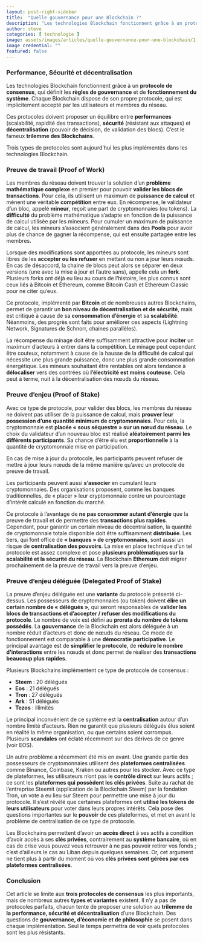 ```yaml
---
layout: post-right-sidebar
title:  "Quelle gouvernance pour une Blockchain ?"
description: "Les technologies Blockchain fonctionnent grâce à un protocole de consensus, qui définit les règles de gouvernance et de fonctionnement du système."
author: steve
categories: [ technologie ]
image: assets/images/articles/quelle-gouvernance-pour-une-blockchain/1.jpg
image_credential: ""
featured: false
---
```


### Performance, Sécurité et décentralisation

Les technologies Blockchain fonctionnent grâce à un **protocole de consensus**, qui définit les **règles de gouvernance** et de **fonctionnement du système**. Chaque Blockchain dispose de son propre protocole, qui est implicitement accepté par les utilisateurs et membres du réseau.

Ces protocoles doivent proposer un équilibre entre **performances** (scalabilité, rapidité des transactions), **sécurité** (résistant aux attaques) et **décentralisation** (pouvoir de décision, de validation des blocs). C’est le fameux **trilemme des Blockchains**. 

Trois types de protocoles sont aujourd’hui les plus implémentés dans les technologies Blockchain.

### Preuve de travail (Proof of Work) 
Les membres du réseau doivent trouver la solution d’un **problème mathématique complexe** en premier pour pouvoir **valider les blocs de transactions**. Pour cela, ils utilisent un maximum de **puissance de calcul** et mènent une véritable **compétition** entre eux. En récompense, le validateur d’un bloc, appelé **mineur**, reçoit une part de cryptomonnaies (ou tokens). La **difficulté** du problème mathématique s’adapte en fonction de la puissance de calcul utilisée par les mineurs. Pour cumuler un maximum de puissance de calcul, les mineurs s’associent généralement dans des **Pools** pour avoir plus de chance de gagner la récompense, qui est ensuite partagée entre les membres.

Lorsque des modifications sont apportées au protocole, les mineurs sont libres de les **accepter ou les refuser** en mettant ou non à jour leurs nœuds. En cas de désaccord, la chaine de blocs peut alors se séparer en deux versions (une avec la mise à jour et l’autre sans), appelle cela un **fork**. Plusieurs forks ont déjà eu lieu au cours de l’histoire, les plus connus sont ceux liés à Bitcoin et Ethereum, comme Bitcoin Cash et Ethereum Classic pour ne citer qu’eux.

Ce protocole, implémenté par **Bitcoin** et de nombreuses autres Blockchains, permet de garantir un **bon niveau de décentralisation et de sécurité**, mais est critiqué à cause de sa **consommation d’énergie** et sa **scalabilité**.  Néanmoins, des progrès sont faits pour améliorer ces aspects (Lightning Network, Signatures de Schnorr, chaines parallèles). 

La récompense du minage doit être suffisamment attractive pour **inciter** un maximum d’acteurs à entrer dans la compétition. Le minage peut cependant être couteux, notamment à cause de la hausse de la difficulté de calcul qui nécessite une plus grande puissance, donc une plus grande consommation énergétique. Les mineurs souhaitant être rentables ont alors tendance à **délocaliser** vers des contrées où **l’électricité est moins couteuse**. Cela peut à terme, nuit à la décentralisation des nœuds du réseau. 

### Preuve d’enjeu (Proof of Stake)

Avec ce type de protocole, pour valider des blocs, les membres du réseau ne doivent pas utiliser de la puissance de calcul, mais **prouver leur possession d’une quantité minimum de cryptomonnaies**. Pour cela, la cryptomonnaie est **placée « sous séquestre » sur un nœud du réseau**. Le choix du validateur d’un nouveau bloc est réalisé **aléatoirement parmi les différents participants**. Sa chance d’être élu est **proportionnelle** à la quantité de cryptomonnaie mise en participation.

En cas de mise à jour du protocole, les participants peuvent refuser de mettre à jour leurs nœuds de la même manière qu’avec un protocole de preuve de travail. 

Les participants peuvent aussi **s’associer** en cumulant leurs cryptomonnaies. Des organisations proposent, comme les banques traditionnelles, de « placer » leur cryptomonnaie contre un pourcentage d’intérêt calculé en fonction du marché.

Ce protocole à l’avantage de **ne pas consommer autant d’énergie** que la preuve de travail et de permettre des **transactions plus rapides**. Cependant, pour garantir un certain niveau de décentralisation, la quantité de cryptomonnaie totale disponible doit être suffisamment **distribuée**. Les tiers, qui font office de **« banques » de cryptomonnaies**, sont aussi un risque de **centralisation des pouvoirs**. 
La mise en place technique d’un tel protocole est assez complexe et pose **plusieurs problématiques sur la scalabilité et la sécurité du réseau**. La Blockchain **Ethereum** doit migrer prochainement de la preuve de travail vers la preuve d’enjeu. 


### Preuve d’enjeu déléguée (Delegated Proof of Stake)

La preuve d’enjeu déléguée est une **variante** du protocole présenté ci-dessus. Les possesseurs de cryptomonnaies (ou token) doivent **élire un certain nombre de « délégués »**, qui seront responsables de **valider les blocs de transactions et d’accepter / refuser des modifications du protocole**. Le nombre de voix est défini au **prorata du nombre de tokens possédés**. La **gouvernance** de la Blockchain est alors déléguée à un nombre réduit d’acteurs et donc de nœuds du réseau. Ce mode de fonctionnement est comparable à une **démocratie participative**. Le principal avantage est de **simplifier le protocole**, de **réduire le nombre d’interactions** entre les nœuds et donc permet de réaliser des **transactions beaucoup plus rapides**. 

Plusieurs Blockchains implémentent ce type de protocole de consensus :
-	**Steem** : 20 délégués
-	**Eos** : 21 délégués
-	**Tron** : 27 délégués
-	**Ark** : 51 délégués
-	**Tezos** : illimités

Le principal inconvénient de ce système est la **centralisation** autour d’un nombre limité d’acteurs. Rien ne garantit que plusieurs délégués élus soient en réalité la même organisation, ou que certains soient corrompus. Plusieurs **scandales** ont éclaté récemment sur des dérives de ce genre (voir EOS). 

Un autre problème a récemment été mis en avant. Une grande partie des possesseurs de cryptomonnaies utilisent des **plateformes centralisées** comme Binance, Coinbase, Kraken ou autres pour les stocker. Avec ce type de plateformes, les utilisateurs n’ont pas le **contrôle direct** sur leurs actifs ; ce sont les **plateformes qui possèdent les clés privées**. Suite au rachat de l’entreprise Steemit (application de la Blockchain Steem) par la fondation Tron, un vote a eu lieu sur Steem pour permettre une mise à jour du protocole. Il s’est révélé que certaines plateformes ont **utilisé les tokens de leurs utilisateurs** pour voter dans leurs propres intérêts. Cela pose des questions importantes sur le **pouvoir** de ces plateformes, et met en avant le problème de centralisation de ce type de protocole.

Les Blockchains permettent d’avoir un **accès direct** à ses actifs à condition d’avoir accès à ses **clés privées**, contrairement au **système bancaire**, où en cas de crise vous pouvez vous retrouver à ne pas pouvoir retirer vos fonds ; c’est d’ailleurs le cas au Liban depuis quelques semaines. Or, cet argument ne tient plus à partir du moment où vos **clés privées sont gérées par ces plateformes centralisées**.

### Conclusion

Cet article se limite aux **trois protocoles de consensus** les plus importants, mais de nombreux autres **types et variantes** existent. Il n’y a pas de protocoles parfaits, chacun tente de proposer une solution au **trilemme de la performance, sécurité et décentralisation** d’une Blockchain. Des questions de **gouvernance, d’économie et de philosophie** se posent dans chaque implémentation. Seul le temps permettra de voir quels protocoles sont les plus résistants.
